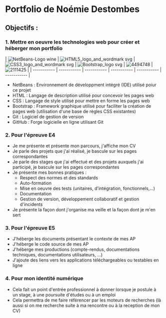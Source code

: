 # Portfolio de Noémie Destombes

## Objectifs :

### 1. Mettre en oeuvre les technologies web pour créer et héberger mon portfolio
| ![NetBeans-Logo wine](https://github.com/Noctopia/noemiedestombes.github.io/assets/92525600/81a44a4a-56a0-427b-9fb3-28affda8f950) | ![HTML5_logo_and_wordmark svg](https://github.com/Noctopia/noemiedestombes.github.io/assets/92525600/1f2151e2-e5d0-43f0-a181-8297f4834cf8) | ![CSS3_logo_and_wordmark svg](https://github.com/Noctopia/noemiedestombes.github.io/assets/92525600/488bf3b4-9cc9-44ea-9827-53cb0f5dfe95) | ![Bootstrap_logo svg](https://github.com/Noctopia/noemiedestombes.github.io/assets/92525600/5f19b33e-3947-403d-a73e-ae7c4935787d) | ![4494748](https://github.com/Noctopia/noemiedestombes.github.io/assets/92525600/6eb4bb4a-4b35-489c-b393-31852e24022d) | ![2111425](https://github.com/Noctopia/noemiedestombes.github.io/assets/92525600/6006e6ad-9d6b-45b4-88e1-5ae23de39580)
|
| ----------- | ----------- | ----------- | ----------- | ----------- | ----------- |


   - NetBeans : Environnement de développment intégré (IDE) utilisé poiur ce projet
   - HTML : Langage de description utilisé pour concevoir les pages web
   - CSS : Langage de style utilisé pour mettre en forme les pages web
   - Bootstrap : Framework graphique utilisé pour faciliter la création de pages web (utilisation d'une base de règles CSS existantes)
   - Git : Logiciel de gestion de version
   - GitHub : Forge logicielle en ligne utilisant Git
  
  
### 2. Pour l'épreuve E4
   - Je me présente et présente mon parcours, j'affiche mon CV
   - Je parle des projets que j'ai réalisé, je bascule sur les pages correspondantes
   - Je parle des stages que j'ai effectué et des projets auxquels j'ai participé, je bascule sur les pages correspondantes
   - Je présente mes bonnes pratiques :
     - Respect des normes et des standards
     - Auto-formation
     - Mise en oeuvre des tests (unitaires, d'intégration, fonctionnels,...)
     - Documentation
     - Gestion de version, développement collaboratif et gestion d'incidents
   - Je présente la façon dont j'organise ma veille et la façon dont je m'en sert

### 3. Pour l'épreuve E5
  - J'héberge les documents présentant le contexte de mes AP
  - J'héberge le code source de mes AP
  - J'héberge mes productions (compte-rendus, documentations techniques, documentations utilisateurs, ...)
  - J'ajoute des liens vers les applications téléchargeables ou testables en ligne

### 4. Pour mon identité numérique
  - Cela fait un point d'entrée professionnel à donner lorsque je postule à un stage, à une poursuite d'études ou à un emploi
  - Cela permettra de me faire référencer par les moteurs de recherches (là aussi si on me recherche suite à ma rencontre ou à la reception de mon CV)  
